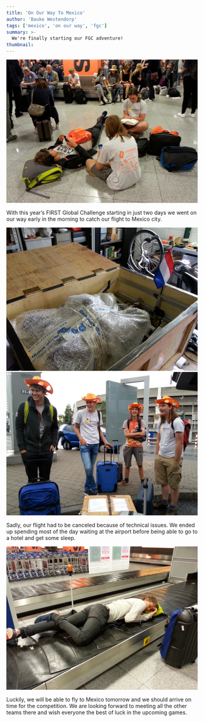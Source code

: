 ```yaml
---
title: 'On Our Way To Mexico'
author: 'Bauke Westendorp'
tags: ['mexico', 'on our way', 'fgc']
summary: >-
  We're finally starting our FGC adventure!
thumbnail:
---
```


![airport-image-1]

With this year’s FIRST Global Challenge starting in just two days we went on our way early in the morning to catch our flight to Mexico city.

![crate]
![luggage]

Sadly, our flight had to be canceled because of technical issues. We ended up spending most of the day waiting at the airport before being able to go to a hotel and get some sleep.

![airport-image-2]

Luckily, we will be able to fly to Mexico tomorrow and we should arrive on time for the competition. We are looking forward to meeting all the other teams there and wish everyone the best of luck in the upcoming games.

[airport-image-1]: /res/posts/2019-10-22-on-our-way-to-mexico/20180813_142351.jpg
[crate]: /res/posts/2019-10-22-on-our-way-to-mexico/20180812_173153.jpg
[luggage]: /res/posts/2019-10-22-on-our-way-to-mexico/20180813_071814.jpg
[airport-image-2]: /res/posts/2019-10-22-on-our-way-to-mexico/20180813_155854.jpg